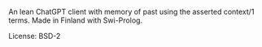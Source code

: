 An lean ChatGPT client with memory of past using the asserted context/1 terms. Made in Finland with Swi-Prolog.

License: BSD-2
